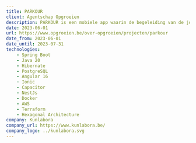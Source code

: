 ```yaml
---
title: PARKOUR
client: Agentschap Opgroeien
description: PARKOUR is een mobiele app waarin de begeleiding van de jongere centraal staat. De jongere bepaald zelf hoe zijn traject er uit ziet, welke doelen er gesteld worden en wie er deel uit maakt van zijn/haar team.
date: 2023-06-01
url: https://www.opgroeien.be/over-opgroeien/projecten/parkour
date_from: 2023-06-01
date_until: 2023-07-31
technologies:
    - Spring Boot
    - Java 20
    - Hibernate
    - PostgreSQL
    - Angular 16
    - Ionic
    - Capacitor
    - NestJs
    - Docker
    - AWS
    - Terraform
    - Hexagonal Architecture
company: Kunlabora
company_url: https://www.kunlabora.be/
company_logo: ../kunlabora.svg
---
```

